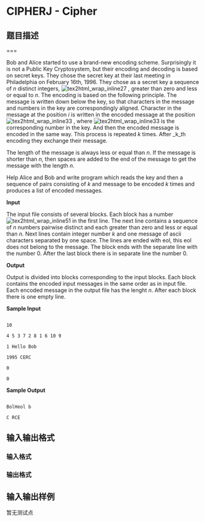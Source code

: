 # CIPHERJ - Cipher

## 题目描述

===

Bob and Alice started to use a brand-new encoding scheme. Surprisingly it is not a Public Key Cryptosystem, but their encoding and decoding is based on secret keys. They chose the secret key at their last meeting in Philadelphia on February 16th, 1996. They chose as a secret key a sequence of _n_ distinct integers, ![tex2html_wrap_inline27](http://uva.onlinejudge.org/external/3/306img1.gif) , greater than zero and less or equal to _n_. The encoding is based on the following principle. The message is written down below the key, so that characters in the message and numbers in the key are correspondingly aligned. Character in the message at the position _i_ is written in the encoded message at the position ![tex2html_wrap_inline33](http://uva.onlinejudge.org/external/3/306img2.gif) , where ![tex2html_wrap_inline33](http://uva.onlinejudge.org/external/3/306img2.gif) is the corresponding number in the key. And then the encoded message is encoded in the same way. This process is repeated _k_ times. After _k_th encoding they exchange their message.

The length of the message is always less or equal than _n_. If the message is shorter than _n_, then spaces are added to the end of the message to get the message with the length _n_.

Help Alice and Bob and write program which reads the key and then a sequence of pairs consisting of _k_ and message to be encoded _k_ times and produces a list of encoded messages.

**Input**

The input file consists of several blocks. Each block has a number ![tex2html_wrap_inline51](http://uva.onlinejudge.org/external/3/306img3.gif) in the first line. The next line contains a sequence of _n_ numbers pairwise distinct and each greater than zero and less or equal than _n_. Next lines contain integer number _k_ and one message of ascii characters separated by one space. The lines are ended with eol, this eol does not belong to the message. The block ends with the separate line with the number 0. After the last block there is in separate line the number 0.

**Output**

Output is divided into blocks corresponding to the input blocks. Each block contains the encoded input messages in the same order as in input file. Each encoded message in the output file has the lenght _n_. After each block there is one empty line.

**Sample Input**

```

10

4 5 3 7 2 8 1 6 10 9

1 Hello Bob

1995 CERC

0

0

```

**Sample Output**

```

BolHeol b

C RCE

```

## 输入输出格式

### 输入格式

### 输出格式

## 输入输出样例

暂无测试点

